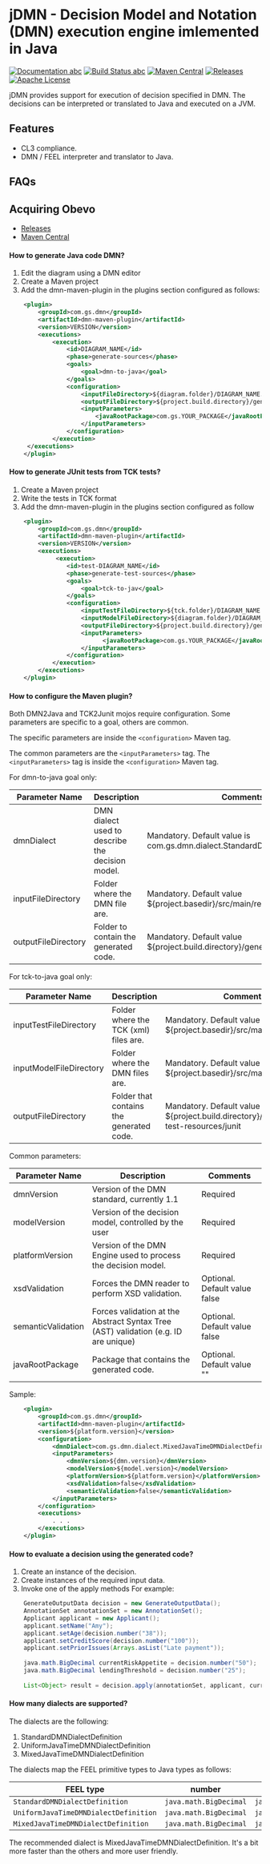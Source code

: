 # jDMN - Decision Model and Notation (DMN) execution engine imlemented in Java

[![Documentation abc](https://img.shields.io/badge/Documentation-online-brightgreen.svg)](https://goldmansachs.github.io/jdmn/) [![Build Status abc](https://travis-ci.org/goldmansachs/jdmn.svg?branch=master)](https://travis-ci.org/goldmansachs/jdmn) [![Maven Central](https://maven-badges.herokuapp.com/maven-central/com.goldmansachs.jdmn/jdmn-parent/badge.svg)](https://maven-badges.herokuapp.com/maven-central/com.goldmansachs.jdmn/jdmn-parent) [![Releases](https://img.shields.io/github/release/goldmansachs/jdmn.svg)](https://github.com/goldmansachs/jdmn/releases) [![Apache License](https://img.shields.io/badge/License-Apache%202-blue.svg)](LICENSE.txt)

jDMN provides support for execution of decision specified in DMN. The decisions can be interpreted or translated to Java and executed on a JVM.

## Features
* CL3 compliance.
* DMN / FEEL interpreter and translator to Java.

## FAQs

#### 

## Acquiring Obevo

* [Releases](https://github.com/goldmansachs/jdmn/releases)
* [Maven Central](http://search.maven.org/#search%7Cga%7C1%7Cg%3A%22com.goldmansachs.jdmn%22)

#### How to generate Java code DMN?
1. Edit the diagram using a DMN editor 
2. Create a Maven project
3. Add the dmn-maven-plugin in the plugins section configured as follows:

```xml
    <plugin>
        <groupId>com.gs.dmn</groupId>
        <artifactId>dmn-maven-plugin</artifactId>
        <version>VERSION</version>
        <executions>
            <execution>
                <id>DIAGRAM_NAME</id>
                <phase>generate-sources</phase>
                <goals>
                    <goal>dmn-to-java</goal>
                </goals>
                <configuration>
                    <inputFileDirectory>${diagram.folder}/DIAGRAM_NAME.dmn</inputFileDirectory>
                    <outputFileDirectory>${project.build.directory}/generated-sources/dmn</outputFileDirectory>
                    <inputParameters>
                        <javaRootPackage>com.gs.YOUR_PACKAGE</javaRootPackage>
                    </inputParameters>
                </configuration>
            </execution>
     </executions>
    </plugin>
```

#### How to generate JUnit tests from TCK tests?
1. Create a Maven project
2. Write the tests in TCK format
3. Add the dmn-maven-plugin in the plugins section configured as follow

```xml
    <plugin>
        <groupId>com.gs.dmn</groupId>
        <artifactId>dmn-maven-plugin</artifactId>
        <version>VERSION</version>
        <executions>
             <execution>
                <id>test-DIAGRAM_NAME</id>
                <phase>generate-test-sources</phase>
                <goals>
                    <goal>tck-to-jav</goal>
                </goals>
                <configuration>
                    <inputTestFileDirectory>${tck.folder}/DIAGRAM_NAME.json</inputTestFileDirectory>
                    <inputModelFileDirectory>${diagram.folder}/DIAGRAM_NAME.dmn</inputModelFileDirectory>
                    <outputFileDirectory>${project.build.directory}/generated-test-sources/tck</outputFileDirectory>
                    <inputParameters>
                          <javaRootPackage>com.gs.YOUR_PACKAGE</javaRootPackage>
                    </inputParameters>
                </configuration>
            </execution>
        </executions>
    </plugin>
```

#### How to configure the Maven plugin?
Both DMN2Java and TCK2Junit mojos require configuration. Some parameters are specific to a goal, others are common.

The specific parameters are inside the ```<configuration>``` Maven tag.

The common parameters are the ```<inputParameters>``` tag. The ```<inputParameters>``` tag is inside the ```<configuration>``` Maven tag.

For dmn-to-java goal only:

Parameter Name | Description | Comments
---------------|-------------|----------
dmnDialect | DMN dialect used to describe the decision model. | Mandatory. Default value is com.gs.dmn.dialect.StandardDMNDialectDefinition
inputFileDirectory | Folder where the DMN file are. | Mandatory. Default value ${project.basedir}/src/main/resources/dmn
outputFileDirectory | Folder to contain the generated code. | Mandatory. Default value ${project.build.directory}/generated-sources/dmn



For tck-to-java goal only:

Parameter Name	        |   Description	                                   | Comments
------------------------|--------------------------------------------------|-----------------------------------------------------------------------------------
inputTestFileDirectory  | Folder where the TCK (xml) files are.            | Mandatory. Default value ${project.basedir}/src/main/resources/tck
inputModelFileDirectory | Folder where the DMN files are.                  | Mandatory. Default value ${project.basedir}/src/main/resources/tck
outputFileDirectory     | Folder that contains the generated code.         | Mandatory. Default value ${project.build.directory}/generated-test-resources/junit

Common parameters:

Parameter Name	        |   Description	                                   | Comments
------------------------|--------------------------------------------------|-----------------------------------------------------------------------------------
dmnVersion              | Version of the DMN standard, currently 1.1	   | Required
modelVersion            | Version of the decision model, controlled by the user    | Required
platformVersion         | Version of the DMN Engine used to process the decision model. | Required
xsdValidation           | Forces the DMN reader to perform XSD validation. | Optional. Default value false
semanticValidation      | Forces validation at the Abstract Syntax Tree (AST) validation (e.g. ID are unique) | Optional. Default value false
javaRootPackage         | Package that contains the generated code.	       | Optional. Default value ""


Sample:
```xml
    <plugin>
        <groupId>com.gs.dmn</groupId>
        <artifactId>dmn-maven-plugin</artifactId>
        <version>${platform.version}</version>
        <configuration>
            <dmnDialect>com.gs.dmn.dialect.MixedJavaTimeDMNDialectDefinition</dmnDialect>
            <inputParameters>
                <dmnVersion>${dmn.version}</dmnVersion>
                <modelVersion>${model.version}</modelVersion>
                <platformVersion>${platform.version}</platformVersion>
                <xsdValidation>false</xsdValidation>
                <semanticValidation>false</semanticValidation>
            </inputParameters>
        </configuration>
        <executions>
            . . .
        </executions>
    </plugin>
```

#### How to evaluate a decision using the generated code?

1. Create an instance of the decision.
2. Create instances of the required input data.
3. Invoke one of the apply methods
For example:

```java
    GenerateOutputData decision = new GenerateOutputData();
    AnnotationSet annotationSet = new AnnotationSet();
    Applicant applicant = new Applicant();
    applicant.setName("Amy");
    applicant.setAge(decision.number("38"));
    applicant.setCreditScore(decision.number("100"));
    applicant.setPriorIssues(Arrays.asList("Late payment"));
    
    java.math.BigDecimal currentRiskAppetite = decision.number("50");
    java.math.BigDecimal lendingThreshold = decision.number("25");
    
    List<Object> result = decision.apply(annotationSet, applicant, currentRiskAppetite, lendingThreshold);
```

#### How many dialects are supported?

The dialects are the following:
1. StandardDMNDialectDefinition
2. UniformJavaTimeDMNDialectDefinition
3. MixedJavaTimeDMNDialectDefinition

The dialects map the FEEL primitive types to Java types as follows:


FEEL type |	number | string	| boolean | date |	time | date and time | duration
----------|--------|--------|---------|------|-------|---------------|---------
```StandardDMNDialectDefinition``` | ```java.math.BigDecimal``` | ```java.lang.String``` | ```java.lang.Boolean``` | ```javax.xml.datatype.XMLGregorianCalendar``` | ```javax.xml.datatype.XMLGregorianCalendar``` | ```javax.xml.datatype.XMLGregorianCalendar``` | ```javax.xml.datatype.Duration```
```UniformJavaTimeDMNDialectDefinition``` | ```java.math.BigDecimal``` | ```java.lang.String``` | ```java.lang.Boolean``` | ```java.time.ZonedDateTime``` | ```java.time.ZonedDateTime``` | ```java.time.ZonedDateTime``` | ```javax.xml.datatype.Duration```
```MixedJavaTimeDMNDialectDefinition``` | ```java.math.BigDecimal``` | ```java.lang.String``` | ```java.lang.Boolean``` | ```java.time.LocalDate``` | ```java.time.OffsetTime``` | ```java.time.ZonedDateTime``` | ```javax.xml.datatype.Duration```

The recommended dialect is MixedJavaTimeDMNDialectDefinition. It's a bit more faster than the others and more user friendly.


